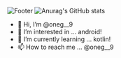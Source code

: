 ![Footer](https://capsule-render.vercel.app/api?type=waving&color=auto&height=200&section=footer)
![Anurag's GitHub stats](https://github-readme-stats.vercel.app/api?username=anuraghazra&show_icons=true&theme=radical)

- 👋 Hi, I’m @oneg__9
- 👀 I’m interested in ... android!
- 🌱 I’m currently learning ... kotlin!
- 📫 How to reach me ... @oneg__9

<!---
yewchung56/yewchung56 is a ✨ special ✨ repository because its `README.md` (this file) appears on your GitHub profile.
You can click the Preview link to take a look at your changes.
--->
